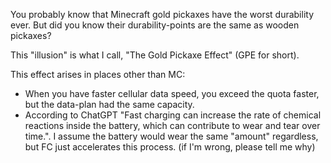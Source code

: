 You probably know that Minecraft gold pickaxes have the worst durability ever. But did you know their durability-points are the same as wooden pickaxes?

This "illusion" is what I call, "The Gold Pickaxe Effect" (GPE for short).

This effect arises in places other than MC:

- When you have faster cellular data speed, you exceed the quota faster, but the data-plan had the same capacity.
- According to ChatGPT "Fast charging can increase the rate of chemical reactions inside the battery, which can contribute to wear and tear over time.". I assume the battery would wear the same "amount" regardless, but FC just accelerates this process. (if I'm wrong, please tell me why)
